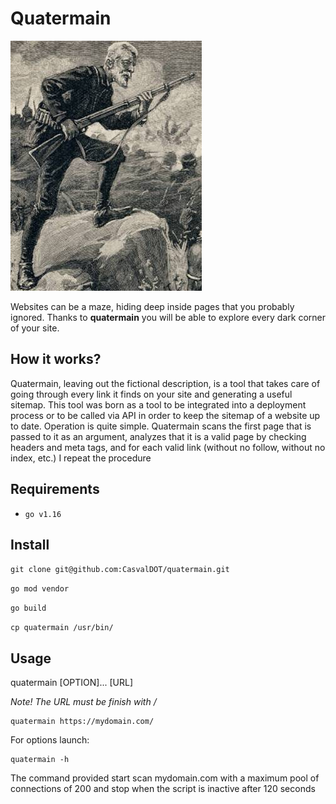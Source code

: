 # Quatermain

![Quatermain](./assets/main.jpg)

Websites can be a maze, hiding deep inside pages that you probably ignored. 
Thanks to **quatermain** you will be able to explore every dark corner of your site.

## How it works?
Quatermain, leaving out the fictional description, is a tool that takes care of going through every link it finds on your site and generating a useful sitemap. 
This tool was born as a tool to be integrated into a deployment process or to be called via API in order to keep the sitemap of a website up to date. 
Operation is quite simple. Quatermain scans the first page that is passed to it as an argument, 
analyzes that it is a valid page by checking headers and meta tags, and for each valid link (without no follow, without no index, etc.) I repeat the procedure 

## Requirements
- `go v1.16`

## Install
`git clone git@github.com:CasvalDOT/quatermain.git`

`go mod vendor`

`go build`

`cp quatermain /usr/bin/`

## Usage

quatermain [OPTION]... [URL]

*Note! The URL must be finish with /*

```
quatermain https://mydomain.com/
```

For options launch:
```
quatermain -h
```

The command provided start scan mydomain.com with a maximum pool of connections of 200 and stop when the script is inactive after 120 seconds
